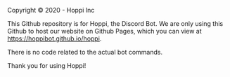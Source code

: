Copyright © 2020 - Hoppi Inc 


This Github repository is for Hoppi, the Discord Bot. 
We are only using this Github to host our website on Github Pages, which you can view at https://hoppibot.github.io/hoppi.

There is no code related to the actual bot commands.

Thank you for using Hoppi!

